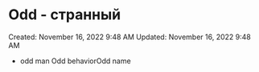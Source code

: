 # Odd - странный

Created: November 16, 2022 9:48 AM
Updated: November 16, 2022 9:48 AM

- odd man Odd behaviorOdd name